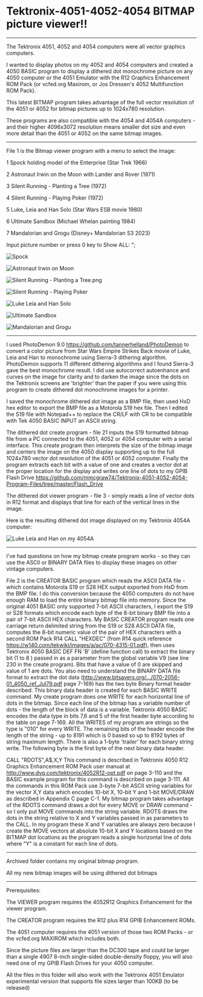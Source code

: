 # Tektronix-4051-4052-4054 BITMAP picture viewer!!


**************
The Tektronix 4051, 4052 and 4054 computers were all vector graphics computers.

I wanted to display photos on my 4052 and 4054 computers and created a 4050 BASIC program to display a dithered dot monochrome picture on any 4050 computer or the 4051 Emulator with the R12 Graphics Enhancement ROM Pack (or vcfed.org Maxirom, or Jos Dressen's 4052 Multifunction ROM Pack).

This latest BITMAP program takes advantage of the full vector resolution of the 4051 or 4052 for bitmap pictures up to 1024x780 resolution.  

These programs are also compatible with the 4054 and 4054A computers - and their higher 4096x3072 resolution means smaller dot size and even more detail than the 4051 or 4052 on the same bitmap images.

**************
File 1 is the Bitmap viewer program with a menu to select the image:

1  Spock holding model of the Enterprise   (Star Trek 1966)

2  Astronaut Irwin on the Moon with Lander and Rover (1971)

3  Silent Running - Planting a Tree                  (1972)

4  Silent Running - Playing Poker                    (1972)

5  Luke, Leia and Han Solo       (Star Wars ESB movie 1980)

6  Ultimate Sandbox          (Michael Whelan painting 1984)

7  Mandalorian and Grogu      (Disney+ Mandalorian S3 2023)

Input picture number or press 0 key to Show ALL: ";

![Spock](./Spock.png)

![Astronaut Irwin on Moon](./Astronaut%20Irwin%20on%20Moon.png)

![Silent Running - Planting a Tree.png](./Silent%20Running%20-%20Planting%20a%20Tree.png)

![Silent Running - Playing Poker](./Silent%20Running%20-%20Playing%20Poker.png)

![Luke Leia and Han Solo](./Luke%20Leia%20and%20Han%20Solo.png)

![Ultimate Sandbox](./Ultimate%20Sandbox.png)

![Mandalorian and Grogu](./Mandalorian%20and%20Grogu.png)

**************

I used PhotoDemon 9.0 https://github.com/tannerhelland/PhotoDemon to convert a color picture from Star Wars Empire Strikes Back movie of Luke, Leia and Han to monochrome using Sierra-3 dithering algorithm.  PhotoDemon supports 11 different dithering algorithms and I found Sierra-3 gave the best monochrome result.  I did use autocorrect autoenhance and curves on the image for clarity and to darken the image since the dots on the Tektronix screens are 'brighter' than the paper if you were using this program to create dithered dot monochrome images for a printer.

I saved the monochrome dithered dot image as a BMP file, then used HxD hex editor to export the BMP file as a Motorola S19 hex file.  Then I edited the S19 file with Notepad++ to replace the CR/LF with CR to be compatible with Tek 4050 BASIC INPUT an ASCII string.

The dithered dot create program - file 21 inputs the S19 formatted bitmap file from a PC connected to the 4051, 4052 or 4054 computer with a serial interface.  This create program then interprets the size of the bitmap image and centers the image on the 4050 display supporting up to the full 1024x780 vector dot resolution of the 4051 or 4052 computer.  Finally the program extracts each bit with a value of one and creates a vector dot at the proper location for the display and writes one line of dots to my GPIB Flash Drive https://github.com/mmcgraw74/Tektronix-4051-4052-4054-Program-Files/tree/master/Flash_Drive

The dithered dot viewer program - file 3 - simply reads a line of vector dots in R12 format and displays that line for each of the vertical lines in the image.

Here is the resulting dithered dot image displayed on my Tektronix 4054A computer:

![Luke Leia and Han on my 4054A](./Luke%20Leia%20Han%20S3%204054A.jpeg)

****************
I've had questions on how my bitmap create program works - so they can use the ASCII or BINARY DATA files to display these images on other vintage computers.

File 2 is the CREATOR BASIC program which reads the ASCII DATA file - which contains Motorola S19 or S28 HEX output exported from HxD from the BMP file. I do this conversion because the 4050 computers do not have enough RAM to load the entire binary bitmap file into memory. Since the original 4051 BASIC only supported 7-bit ASCII characters, I export the S19 or S28 formats which encode each byte of the 8-bit binary BMP file into a pair of 7-bit ASCII HEX characters. My BASIC CREATOR program reads one carriage return delimited string from the S19 or S28 ASCII DATA file, computes the 8-bit numeric value of the pair of HEX characters with a second ROM Pack R14 CALL "HEXDEC" (from R14 quick reference https://w140.com/tekwiki/images/a/ac/070-4315-01.pdf), then uses Tektronix 4050 BASIC DEF FN 'B' (define function call) to extract the binary bit (1 to 8 ) passed in as a parameter from the global variable V9 (see line 230 in the create program). Bits that have a value of 0 are skipped and value of 1 are dots. You also need to understand the BINARY DATA file format to extract the dot data (http://www.bitsavers.org/.../070-2056-01_4050_ref_Jul79.pdf page 7-169) has the two byte Binary format header described. This binary data header is created for each BASIC WRITE command. My create program does one WRITE for each horizontal line of dots in the bitmap. Since each line of the bitmap has a variable number of dots - the length of the block of data is a variable. Tektronix 4050 BASIC encodes the data type in bits 7,6 and 5 of the first header byte according to the table on page 7-169. All the WRITES of my program are strings so the type is "010" for every WRITE. The remaining bits of the header encode the length of the string - up to 8191 which is 0 based so up to 8192 bytes of string maximum length. There is also a 1-byte 'trailer' for each binary string write. The following byte is the first byte of the next binary data header. 

CALL "RDOTS",A$,X,Y This command is described in Tektronix 4050 R12 Graphics Enhancement ROM Pack user manual at http://www.dvq.com/tektronix/4052R12-opt.pdf on page 3-110 and the BASIC example program for this command is described on page 3-111. All the commands in this ROM Pack use 3-byte 7-bit ASCII string variables for the vector X,Y data which encodes 10-bit X, 10-bit Y and 1-bit MOVE/DRAW as described in Appendix C page C-1. My bitmap program takes advantage of the RDOTS command draws a dot for every MOVE or DRAW command - so I only put MOVE commands into the string variable. RDOTS draws the dots in the string relative to X and Y variables passed in as parameters to the CALL. In my program these X and Y variables are always zero because I create the MOVE vectors at absolute 10-bit X and Y locations based on the BITMAP dot locations as the program reads a single horizontal line of dots where "Y" is a constant for each line of dots.

****************
Archived folder contains my original bitmap program.  

All my new bitmap images will be using dithered dot bitmaps

***************
Prerequisites:

The VIEWER program requires the 4052R12 Graphics Enhancement for the viewer program.

The CREATOR program requires the R12 plus R14 GPIB Enhancement ROMs.

The 4051 computer requires the 4051 version of those two ROM Packs - or the vcfed.org MAXIROM which includes both.

Since the picture files are larger than the DC300 tape and could be larger than a single 4907 8-inch single-sided double-density floppy, you will also need one of my GPIB Flash Drives for your 4050 computer.

All the files in this folder will also work with the Tektronix 4051 Emulator experimental version that supports file sizes larger than 100KB (to be released)

